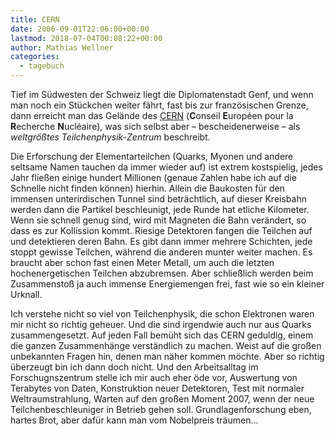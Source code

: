 ```yaml
---
title: CERN
date: 2006-09-01T22:06:00+00:00
lastmod: 2018-07-04T00:08:22+00:00
author: Mathias Wellner
categories:
  - tagebuch
---
```

Tief im Südwesten der Schweiz liegt die Diplomatenstadt Genf, und wenn man noch ein Stückchen weiter fährt, fast bis zur französischen Grenze, dann erreicht man das Gelände des [CERN](http://home.web.cern.ch/) (**C**onseil **E**uropéen pour la **R**echerche **N**ucléaire), was sich selbst aber &#8211; bescheidenerweise &#8211; als _weltgrößtes Teilchenphysik-Zentrum_ beschreibt.
<!--more-->

Die Erforschung der Elementarteilchen (Quarks, Myonen und andere seltsame Namen tauchen da immer wieder auf) ist extrem kostspielig, jedes Jahr fließen einige hundert Millionen (genaue Zahlen habe ich auf die Schnelle nicht finden können) hierhin. Allein die Baukosten für den immensen unterirdischen Tunnel sind beträchtlich, auf dieser Kreisbahn werden dann die Partikel beschleunigt, jede Runde hat etliche Kilometer. Wenn sie schnell genug sind, wird mit Magneten die Bahn verändert, so dass es zur Kollission kommt. Riesige Detektoren fangen die Teilchen auf und detektieren deren Bahn. Es gibt dann immer mehrere Schichten, jede stoppt gewisse Teilchen, während die anderen munter weiter machen. Es braucht aber schon fast einen Meter Metall, um auch die letzten hochenergetischen Teilchen abzubremsen. Aber schließlich werden beim Zusammenstoß ja auch immense Energiemengen frei, fast wie so ein kleiner Urknall.

Ich verstehe nicht so viel von Teilchenphysik, die schon Elektronen waren mir nicht so richtig geheuer. Und die sind irgendwie auch nur aus Quarks zusammengesetzt. Auf jeden Fall bemüht sich das CERN geduldig, einem die ganzen Zusammenhänge verständlich zu machen. Weist auf die großen unbekannten Fragen hin, denen man näher kommen möchte. Aber so richtig überzeugt bin ich dann doch nicht. Und den Arbeitsalltag im Forschugnszentrum stelle ich mir auch eher öde vor, Auswertung von Terabytes von Daten, Konstruktion neuer Detektoren, Test mit normaler Weltraumstrahlung, Warten auf den großen Moment 2007, wenn der neue Teilchenbeschleuniger in Betrieb gehen soll. Grundlagenforschung eben, hartes Brot, aber dafür kann man vom Nobelpreis träumen&#8230;